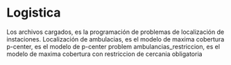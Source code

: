 # Logistica
Los archivos cargados, es la programación de problemas de localización de instaciones.
Localización de ambulacias, es el modelo de maxima cobertura
p-center, es el modelo de p-center problem
ambulancias_restriccion, es el modelo de maxima cobertura con restriccion de cercania obligatoria
